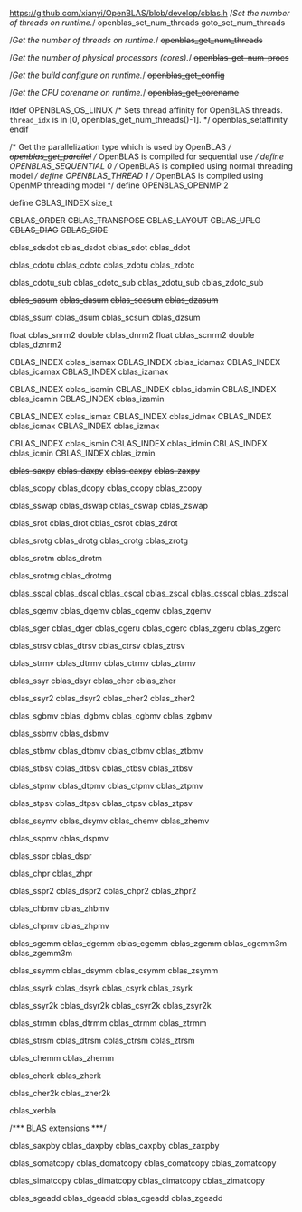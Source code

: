 https://github.com/xianyi/OpenBLAS/blob/develop/cblas.h
/*Set the number of threads on runtime.*/
~~openblas_set_num_threads~~
~~goto_set_num_threads~~

/*Get the number of threads on runtime.*/
~~openblas_get_num_threads~~

/*Get the number of physical processors (cores).*/
~~openblas_get_num_procs~~

/*Get the build configure on runtime.*/
~~openblas_get_config~~

/*Get the CPU corename on runtime.*/
~~openblas_get_corename~~

ifdef OPENBLAS_OS_LINUX
/* Sets thread affinity for OpenBLAS threads. `thread_idx` is in [0, openblas_get_num_threads()-1]. */
openblas_setaffinity
endif

/* Get the parallelization type which is used by OpenBLAS */
~~openblas_get_parallel~~
/* OpenBLAS is compiled for sequential use  */
define OPENBLAS_SEQUENTIAL  0
/* OpenBLAS is compiled using normal threading model */
define OPENBLAS_THREAD  1
/* OpenBLAS is compiled using OpenMP threading model */
define OPENBLAS_OPENMP 2


define CBLAS_INDEX size_t

~~CBLAS_ORDER~~
~~CBLAS_TRANSPOSE~~
~~CBLAS_LAYOUT~~
~~CBLAS_UPLO~~
~~CBLAS_DIAG~~
~~CBLAS_SIDE~~
	
cblas_sdsdot
cblas_dsdot
cblas_sdot
cblas_ddot

cblas_cdotu
cblas_cdotc
cblas_zdotu
cblas_zdotc

cblas_cdotu_sub
cblas_cdotc_sub
cblas_zdotu_sub
cblas_zdotc_sub

~~cblas_sasum~~
~~cblas_dasum~~
~~cblas_scasum~~
~~cblas_dzasum~~

cblas_ssum
cblas_dsum
cblas_scsum
cblas_dzsum

float  cblas_snrm2
double cblas_dnrm2
float  cblas_scnrm2
double cblas_dznrm2

CBLAS_INDEX cblas_isamax
CBLAS_INDEX cblas_idamax
CBLAS_INDEX cblas_icamax
CBLAS_INDEX cblas_izamax

CBLAS_INDEX cblas_isamin
CBLAS_INDEX cblas_idamin
CBLAS_INDEX cblas_icamin
CBLAS_INDEX cblas_izamin

CBLAS_INDEX cblas_ismax
CBLAS_INDEX cblas_idmax
CBLAS_INDEX cblas_icmax
CBLAS_INDEX cblas_izmax

CBLAS_INDEX cblas_ismin
CBLAS_INDEX cblas_idmin
CBLAS_INDEX cblas_icmin
CBLAS_INDEX cblas_izmin

~~cblas_saxpy~~
~~cblas_daxpy~~
~~cblas_caxpy~~
~~cblas_zaxpy~~

cblas_scopy
cblas_dcopy
cblas_ccopy
cblas_zcopy

cblas_sswap
cblas_dswap
cblas_cswap
cblas_zswap

cblas_srot
cblas_drot
cblas_csrot
cblas_zdrot

cblas_srotg
cblas_drotg
cblas_crotg
cblas_zrotg


cblas_srotm
cblas_drotm

cblas_srotmg
cblas_drotmg

cblas_sscal
cblas_dscal
cblas_cscal
cblas_zscal
cblas_csscal
cblas_zdscal

cblas_sgemv
cblas_dgemv
cblas_cgemv
cblas_zgemv

cblas_sger 
cblas_dger 
cblas_cgeru
cblas_cgerc
cblas_zgeru
cblas_zgerc

cblas_strsv
cblas_dtrsv
cblas_ctrsv
cblas_ztrsv

cblas_strmv
cblas_dtrmv
cblas_ctrmv
cblas_ztrmv

cblas_ssyr
cblas_dsyr
cblas_cher
cblas_zher

cblas_ssyr2
cblas_dsyr2
cblas_cher2
cblas_zher2

cblas_sgbmv
cblas_dgbmv
cblas_cgbmv
cblas_zgbmv
           

cblas_ssbmv
cblas_dsbmv


cblas_stbmv
cblas_dtbmv
cblas_ctbmv
cblas_ztbmv

cblas_stbsv
cblas_dtbsv
cblas_ctbsv
cblas_ztbsv

cblas_stpmv
cblas_dtpmv
cblas_ctpmv
cblas_ztpmv
           

cblas_stpsv
cblas_dtpsv
cblas_ctpsv
cblas_ztpsv

cblas_ssymv
cblas_dsymv
cblas_chemv
cblas_zhemv

cblas_sspmv
cblas_dspmv

cblas_sspr
cblas_dspr

cblas_chpr
cblas_zhpr

cblas_sspr2
cblas_dspr2
cblas_chpr2
cblas_zhpr2

cblas_chbmv
cblas_zhbmv

cblas_chpmv
cblas_zhpmv

~~cblas_sgemm~~
~~cblas_dgemm~~
~~cblas_cgemm~~
~~cblas_zgemm~~
cblas_cgemm3m
cblas_zgemm3m


cblas_ssymm
cblas_dsymm
cblas_csymm
cblas_zsymm

cblas_ssyrk
cblas_dsyrk
cblas_csyrk
cblas_zsyrk

cblas_ssyr2k
cblas_dsyr2k
cblas_csyr2k
cblas_zsyr2k

cblas_strmm
cblas_dtrmm
cblas_ctrmm
cblas_ztrmm

cblas_strsm
cblas_dtrsm
cblas_ctrsm
cblas_ztrsm

cblas_chemm
cblas_zhemm

cblas_cherk
cblas_zherk

cblas_cher2k
cblas_zher2k

cblas_xerbla

/*** BLAS extensions ***/

cblas_saxpby
cblas_daxpby
cblas_caxpby
cblas_zaxpby

cblas_somatcopy
cblas_domatcopy
cblas_comatcopy
cblas_zomatcopy

cblas_simatcopy
cblas_dimatcopy
cblas_cimatcopy
cblas_zimatcopy

cblas_sgeadd
cblas_dgeadd
cblas_cgeadd
cblas_zgeadd
